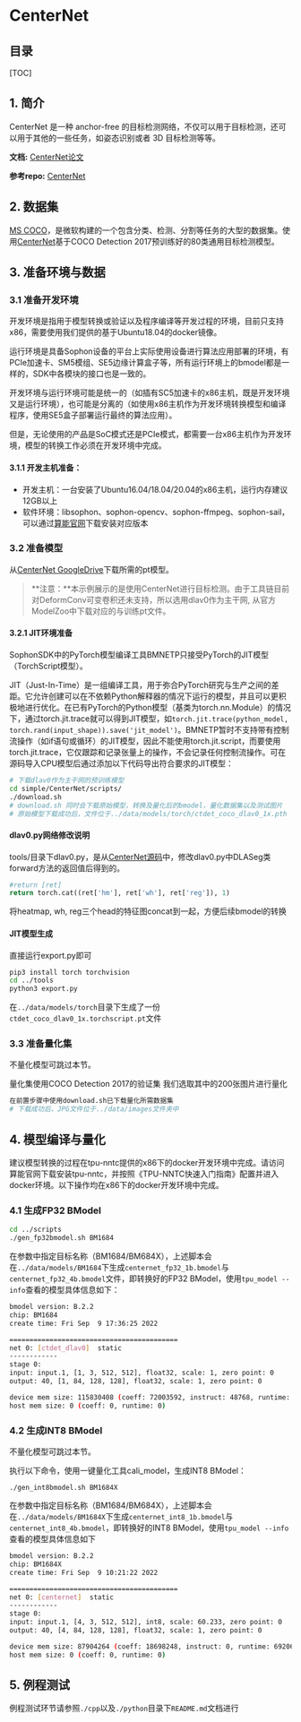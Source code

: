 # CenterNet

## 目录

[TOC]

## 1. 简介

CenterNet 是一种 anchor-free 的目标检测网络，不仅可以用于目标检测，还可以用于其他的一些任务，如姿态识别或者 3D 目标检测等等。

**文档:** [CenterNet论文](https://arxiv.org/pdf/1904.07850.pdf)

**参考repo:** [CenterNet](https://github.com/xingyizhou/CenterNet)



## 2. 数据集

[MS COCO](http://cocodataset.org/#home)，是微软构建的一个包含分类、检测、分割等任务的大型的数据集。使用[CenterNet](https://github.com/xingyizhou/CenterNet)基于COCO Detection 2017预训练好的80类通用目标检测模型。

## 3. 准备环境与数据


### 3.1 准备开发环境

开发环境是指用于模型转换或验证以及程序编译等开发过程的环境，目前只支持x86，需要使用我们提供的基于Ubuntu18.04的docker镜像。

运行环境是具备Sophon设备的平台上实际使用设备进行算法应用部署的环境，有PCIe加速卡、SM5模组、SE5边缘计算盒子等，所有运行环境上的bmodel都是一样的，SDK中各模块的接口也是一致的。

开发环境与运行环境可能是统一的（如插有SC5加速卡的x86主机，既是开发环境又是运行环境），也可能是分离的（如使用x86主机作为开发环境转换模型和编译程序，使用SE5盒子部署运行最终的算法应用）。

但是，无论使用的产品是SoC模式还是PCIe模式，都需要一台x86主机作为开发环境，模型的转换工作必须在开发环境中完成。

#### 3.1.1 开发主机准备：

- 开发主机：一台安装了Ubuntu16.04/18.04/20.04的x86主机，运行内存建议12GB以上
- 软件环境：libsophon、sophon-opencv、sophon-ffmpeg、sophon-sail，可以通过[算能官网](https://developer.sophgo.com/site/index.html)下载安装对应版本

### 3.2 准备模型

从[CenterNet GoogleDrive](https://drive.google.com/drive/folders/1px-Xg7jXSC79QqgsD1AAGJQkuf5m0zh_)下载所需的pt模型。

> **注意：**本示例展示的是使用CenterNet进行目标检测。由于工具链目前对DeformConv可变卷积还未支持，所以选用dlav0作为主干网, 从官方ModelZoo中下载对应的与训练pt文件。



#### 3.2.1 JIT环境准备
SophonSDK中的PyTorch模型编译工具BMNETP只接受PyTorch的JIT模型（TorchScript模型）。

JIT（Just-In-Time）是一组编译工具，用于弥合PyTorch研究与生产之间的差距。它允许创建可以在不依赖Python解释器的情况下运行的模型，并且可以更积极地进行优化。在已有PyTorch的Python模型（基类为torch.nn.Module）的情况下，通过torch.jit.trace就可以得到JIT模型，如`torch.jit.trace(python_model, torch.rand(input_shape)).save('jit_model')`。BMNETP暂时不支持带有控制流操作（如if语句或循环）的JIT模型，因此不能使用torch.jit.script，而要使用torch.jit.trace，它仅跟踪和记录张量上的操作，不会记录任何控制流操作。可在源码导入CPU模型后通过添加以下代码导出符合要求的JIT模型：

```bash
# 下载dlav0作为主干网的预训练模型
cd simple/CenterNet/scripts/
./download.sh
# download.sh 同时会下载原始模型，转换及量化后的bmodel，量化数据集以及测试图片
# 原始模型下载成功后，文件位于../data/models/torch/ctdet_coco_dlav0_1x.pth
```

#### dlav0.py网络修改说明
tools/目录下dlav0.py，是从[CenterNet源码](https://github.com/xingyizhou/CenterNet)中，修改dlav0.py中DLASeg类forward方法的返回值后得到的。
```python
#return [ret]
return torch.cat((ret['hm'], ret['wh'], ret['reg']), 1) 
```
将heatmap, wh, reg三个head的特征图concat到一起，方便后续bmodel的转换

#### JIT模型生成
直接运行export.py即可
```bash
pip3 install torch torchvision
cd ../tools
python3 export.py
```
在`../data/models/torch`目录下生成了一份`ctdet_coco_dlav0_1x.torchscript.pt`文件


### 3.3 准备量化集

不量化模型可跳过本节。

量化集使用COCO Detection 2017的验证集
我们选取其中的200张图片进行量化

```bash
在前置步骤中使用download.sh已下载量化所需数据集
# 下载成功后，JPG文件位于../data/images文件夹中
```


## 4. 模型编译与量化

建议模型转换的过程在tpu-nntc提供的x86下的docker开发环境中完成。请访问算能官网下载安装tpu-nntc，并按照《TPU-NNTC快速入门指南》配置并进入docker环境。以下操作均在x86下的docker开发环境中完成。

### 4.1 生成FP32 BModel

```bash
cd ../scripts
./gen_fp32bmodel.sh BM1684
```

在参数中指定目标名称（BM1684/BM684X），上述脚本会在`../data/models/BM1684`下生成`centernet_fp32_1b.bmodel`与`centernet_fp32_4b.bmodel`文件，即转换好的FP32 BModel，使用`tpu_model --info`查看的模型具体信息如下：

```bash
bmodel version: B.2.2
chip: BM1684
create time: Fri Sep  9 17:36:25 2022

==========================================
net 0: [ctdet_dlav0]  static
------------
stage 0:
input: input.1, [1, 3, 512, 512], float32, scale: 1, zero point: 0
output: 40, [1, 84, 128, 128], float32, scale: 1, zero point: 0

device mem size: 115830408 (coeff: 72003592, instruct: 48768, runtime: 43778048)
host mem size: 0 (coeff: 0, runtime: 0)
```

### 4.2 生成INT8 BModel

不量化模型可跳过本节。


执行以下命令，使用一键量化工具cali_model，生成INT8 BModel：

```shell
./gen_int8bmodel.sh BM1684X
```
在参数中指定目标名称（BM1684/BM684X），上述脚本会在`../data/models/BM1684X`下生成`centernet_int8_1b.bmodel`与`centernet_int8_4b.bmodel`，即转换好的INT8 BModel，使用`tpu_model --info`查看的模型具体信息如下


```bash
bmodel version: B.2.2
chip: BM1684X
create time: Fri Sep  9 10:21:22 2022

==========================================
net 0: [centernet]  static
------------
stage 0:
input: input.1, [4, 3, 512, 512], int8, scale: 60.233, zero point: 0
output: 40, [4, 84, 128, 128], float32, scale: 1, zero point: 0

device mem size: 87904264 (coeff: 18698248, instruct: 0, runtime: 69206016)
host mem size: 0 (coeff: 0, runtime: 0)
```

## 5. 例程测试

例程测试环节请参照`./cpp`以及`./python`目录下`README.md`文档进行

